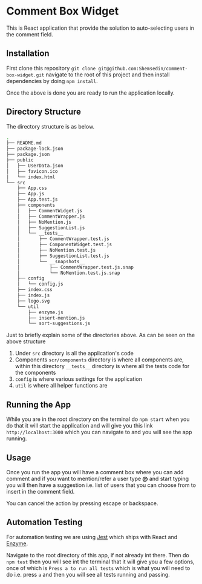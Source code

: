 # Comment Box Widget

This is React application that provide the solution to auto-selecting users in the comment field.

## Installation

First clone this repository `git clone git@github.com:Shemsedin/comment-box-widget.git` navigate to the root of this project and then install dependencies by doing `npm install`.

Once the above is done you are ready to run the application locally.

## Directory Structure

The directory structure is as below.

```bash
.
├── README.md
├── package-lock.json
├── package.json
├── public
│   ├── UserData.json
│   ├── favicon.ico
│   └── index.html
└── src
    ├── App.css
    ├── App.js
    ├── App.test.js
    ├── components
    │   ├── CommentWidget.js
    │   ├── CommentWrapper.js
    │   ├── NoMention.js
    │   ├── SuggestionList.js
    │   └── __tests__
    │       ├── CommentWrapper.test.js
    │       ├── ComponentWidget.test.js
    │       ├── NoMention.test.js
    │       ├── SuggestionList.test.js
    │       └── __snapshots__
    │           ├── CommentWrapper.test.js.snap
    │           └── NoMention.test.js.snap
    ├── config
    │   └── config.js
    ├── index.css
    ├── index.js
    ├── logo.svg
    └── util
        ├── enzyme.js
        ├── insert-mention.js
        └── sort-suggestions.js
```

Just to briefly explain some of the directories above. As can be seen on the above structure

1.  Under `src` directory is all the application's code
2.  Components `scr/components` directory is where all components are, within this directory `__tests__` directory is where all the tests code for the components
3.  `config` is where various settings for the application
4.  `util` is where all helper functions are

## Running the App

While you are in the root directory on the terminal do `npm start` when you do that it will start the application and will give you this link `http://localhost:3000` which you can navigate to and you will see the app running.

## Usage

Once you run the app you will have a comment box where you can add comment and if you want to mention/refer a user type **@** and start typing you will then have a suggestion i.e. list of users that you can choose from to insert in the comment field.

You can cancel the action by pressing escape or backspace.

## Automation Testing

For automation testing we are using [Jest](https://jestjs.io/) which ships with React and [Enzyme](https://enzymejs.github.io/enzyme/).

Navigate to the root directory of this app, if not already int there. Then do `npm test` then you will see int the terminal that it will give you a few options, once of which is `Press a to run all tests` which is what you will need to do i.e. press `a` and then you will see all tests running and passing.
